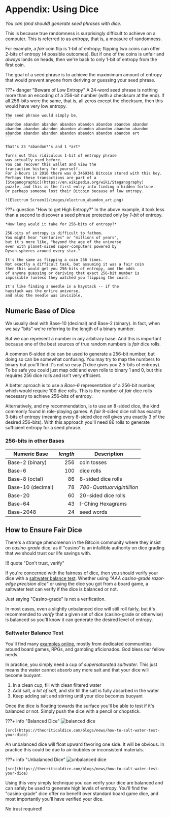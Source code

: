 # Appendix: Using Dice

*You can (and should) generate seed phrases with dice.*

This is because true randomness is surprisingly difficult 
 to achieve on a computer.
This is referred to as *entropy*,
 that is, a measure of randomness.

For example, a *fair* coin flip is 1-bit of entropy;
 flipping two coins can offer 2-bits of entropy (4 possible outcomes).
 But if one of the coins is unfair and *always* lands
 on heads, then we're back to only 1-bit of entropy
 from the first coin.

The goal of a seed phrase 
 is to achieve the maximimum amount of entropy
 that would prevent anyone from deriving or guessing
 your seed phrase.

???+ danger "Beware of Low Entropy"
	A 24-word seed phrase is nothing more than an encoding
    of a 256-bit number (with a checksum at the end).
    If all 256-bits were the same, that is, all zeros except the checksum,
    then this would have very low entropy.

    The seed phrase would simply be,
    ```
    abandon abandon abandon abandon abandon abandon abandon abandon abandon abandon abandon abandon abandon abandon abandon abandon abandon abandon abandon abandon abandon abandon abandon art
    ```

    That's 23 *abandon*'s and 1 *art*

    Turns out this ridiculous 1-bit of entropy phrase
    was actually used before.
    You can recover this wallet and view the
    transaction history for yourself.
    For 2-hours in 2016 there was 0.3469341 Bitcoin stored with this key.
	Perhaps these transactions are part of a 
	[Steganographic](https://en.wikipedia.org/wiki/Steganography)
    puzzle, and this is the first entry into finding a hidden fortune.
    Or perhaps someone lost their Bitcoin because of low entropy.

    ![Electrum Screen](/images/electrum_abandon_art.png)

???+ question "How to get High Entropy?"
    In the above example, it took less than
    a second to discover a seed phrase protected only by *1-bit* of entropy.

    *How long would it take for 256-bits of entropy?*

	256-bits of entropy is difficult to fathom.
	You might hear "centuries" or "millions of years",
    but it's more like, "beyond the age of the universe
    even with planet-sized super-computers powered by 
    Dyson-spheres around every star."

    It's the same as flipping a coin 256 times.
    Not exactly a difficult task, but assuming it was a fair coin
    then this would get you 256-bits of entropy, and the odds
    of anyone guessing or deriving that exact 256-bit number is
    impossible (unless they watched you flipping the coin).

    It's like finding a needle in a haystack -- if the 
    haystack was the entire universe,
    and also the needle was invisible.


## Numeric Base of Dice

We usually deal with Base-10 (decimal) and Base-2 (binary).
 In fact, when we say "bits"
 we're referring to the length of a binary number.

But we can represent a number in any arbitrary base.
 And this is important because one of the best
 sources of true random numbers is *fair* dice rolls.

A common 6-sided dice can be used to generate a 256-bit
 number, but doing so can be somewhat confusing.
 You may try to map the numbers to binary but you'll find
 it's not so easy (1 dice gives you 2.5-bits of entropy).
 To be safe you could just map odd and even rolls to binary 1 and 0,
 but this requires 256 dice rolls and isn't very efficient.

A better aproach is to use a *Base-6* representation of a 256-bit
 number, which would require 100 dice rolls.
 This is the number of *fair* dice rolls necessary
 to achieve 256-bits of entropy.

Alternatively, and my recommendation, 
 is to use an 8-sided dice,
 the kind commonly found in role-playing games.
 A *fair* 8-sided dice roll has exactly 3-bits
 of entropy 
 (meaning every 8-sided dice roll gives you exactly 3 of the desired 256-bits).
 With this approach 
 you'll need 86 rolls to generate sufficient
 entropy for a seed phrase.


### 256-bits in other Bases

| Numeric Base          | *length* | Description                |
| --------------------- | -------: |--------------------------- |
| Base-2 (binary)       | 256      | coin tosses                |
| Base-6                | 100      | dice rolls                 |
| Base-8 (octal)        |  86      | 8-sided dice rolls         |
| Base-10 (decimal)     |  78      | *780-Quattuorvigintillion* |
| Base-20               |  60      | 20-sided dice rolls        |
| Base-64               |  43      | I-Ching Hexagrams          |
| Base-2048             |  24      | seed words                 |

## How to Ensure Fair Dice

There's a strange phenomenon in the Bitcoin
 community where they insist on 
 *casino-grade* dice;
 as if "casino" is an
 infallible authority
 on dice grading that we should trust
 our life savings with.

!!! quote "Don't trust, verify"

If you're concerned
 with the fairness of dice, then 
 you should verify your dice with a 
 [saltwater balance test](#saltwater-balance-test).
Whether using *"AAA casino-grade razor-edge 
 precision dice"* or using the dice you got
 from a board game, a saltwater test can verify
 if the dice is balanced or not. 

Just saying
 "Casino-grade" is not a verification.

In most cases, even a slightly unbalanced dice
 will still roll fairly, but it's recommended 
 to *verify* that a given set of dice
 (casino-grade or otherwise)
 is balanced so you'll know it can generate the 
 desired level of entropy.


### Saltwater Balance Test

You'll find many 
 [examples online](https://thecriticaldice.com/blogs/news/how-to-salt-water-test-your-dice), 
 mostly from
 dedicated communities around board games, RPGs,
 and gambling aficionados.
 God bless our fellow nerds.

In practice, you simply need a cup of
 *supersaturated saltwater*. This just means
 the water cannot absorb any more salt and
 that your dice will become buoyant. 

1. In a clean cup, fill with clean filtered
 water
1. Add salt, *a lot of salt*, and stir till 
 the salt is fully absorbed in the water
1. Keep adding salt and stirring until
 your dice becomes buoyant

Once the dice is floating towards the surface
 you'll be able to test if it's
 balanced or not. Simply push the dice
 with a pencil or chopstick.

???+ info "Balanced Dice"
    ![balanced dice](/images/d20_balanced_saltwater.gif)

    [src](https://thecriticaldice.com/blogs/news/how-to-salt-water-test-your-dice)

An unbalanced dice will float upward favoring
 one side. It will be obvious. In practice
 this could be due to air-bubbles or
 inconsistent materials.

???+ info "Unbalanced Dice"
    ![unbalanced dice](/images/d20_unbalanced_saltwater.gif)

    [src](https://thecriticaldice.com/blogs/news/how-to-salt-water-test-your-dice)

Using this very simply technique you can
 verify your dice are balanced and can 
 safely be used to generate high levels
 of entropy. You'll find the "casino-grade" 
 dice offer no benefit over standard board game dice,
 and most importantly you'll have verified
 your dice. 

No trust required!


